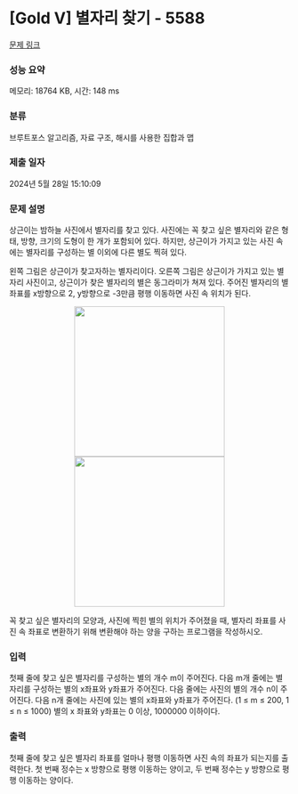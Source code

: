 # [Gold V] 별자리 찾기 - 5588 

[문제 링크](https://www.acmicpc.net/problem/5588) 

### 성능 요약

메모리: 18764 KB, 시간: 148 ms

### 분류

브루트포스 알고리즘, 자료 구조, 해시를 사용한 집합과 맵

### 제출 일자

2024년 5월 28일 15:10:09

### 문제 설명

<p>상근이는 밤하늘 사진에서 별자리를 찾고 있다. 사진에는 꼭 찾고 싶은 별자리와 같은 형태, 방향, 크기의 도형이 한 개가 포함되어 있다. 하지만, 상근이가 가지고 있는 사진 속에는 별자리를 구성하는 별 이외에 다른 별도 찍혀 있다.</p>

<p>왼쪽 그림은 상근이가 찾고자하는 별자리이다. 오른쪽 그림은 상근이가 가지고 있는 별자리 사진이고, 상근이가 찾은 별자리의 별은 동그라미가 쳐져 있다. 주어진 별자리의 별 좌표를 x방향으로 2, y방향으로 -3만큼 평행 이동하면 사진 속 위치가 된다.</p>

<p style="text-align: center;"><img alt="" src="https://www.acmicpc.net/upload/images/star1.png" style="width: 270px; height: 270px;"><img alt="" src="https://www.acmicpc.net/upload/images/star2.png" style="width: 270px; height: 270px;"></p>

<p>꼭 찾고 싶은 별자리의 모양과, 사진에 찍힌 별의 위치가 주어졌을 때, 별자리 좌표를 사진 속 좌표로 변환하기 위해 변환해야 하는 양을 구하는 프로그램을 작성하시오.</p>

### 입력 

 <p>첫째 줄에 찾고 싶은 별자리를 구성하는 별의 개수 m이 주어진다. 다음 m개 줄에는 별자리를 구성하는 별의 x좌표와 y좌표가 주어진다. 다음 줄에는 사진의 별의 개수 n이 주어진다. 다음 n개 줄에는 사진에 있는 별의 x좌표와 y좌표가 주어진다. (1 ≤ m ≤ 200, 1 ≤ n ≤ 1000) 별의 x 좌표와 y좌표는 0 이상, 1000000 이하이다.</p>

### 출력 

 <p>첫째 줄에 찾고 싶은 별자리 좌표를 얼마나 평행 이동하면 사진 속의 좌표가 되는지를 출력한다. 첫 번째 정수는 x 방향으로 평행 이동하는 양이고, 두 번째 정수는 y 방향으로 평행 이동하는 양이다.</p>

